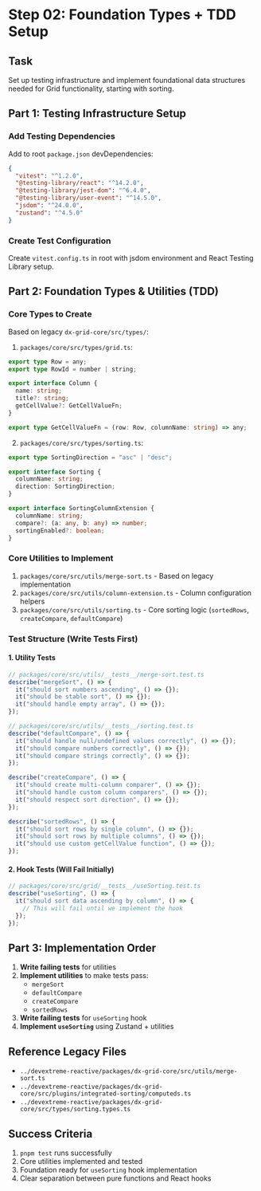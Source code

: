 # Step 02: Foundation Types + TDD Setup

## Task

Set up testing infrastructure and implement foundational data structures needed for Grid functionality, starting with sorting.

## Part 1: Testing Infrastructure Setup

### Add Testing Dependencies

Add to root `package.json` devDependencies:

```json
{
  "vitest": "^1.2.0",
  "@testing-library/react": "^14.2.0",
  "@testing-library/jest-dom": "^6.4.0",
  "@testing-library/user-event": "^14.5.0",
  "jsdom": "^24.0.0",
  "zustand": "^4.5.0"
}
```

### Create Test Configuration

Create `vitest.config.ts` in root with jsdom environment and React Testing Library setup.

## Part 2: Foundation Types & Utilities (TDD)

### Core Types to Create

Based on legacy `dx-grid-core/src/types/`:

1. `packages/core/src/types/grid.ts`:

```typescript
export type Row = any;
export type RowId = number | string;

export interface Column {
  name: string;
  title?: string;
  getCellValue?: GetCellValueFn;
}

export type GetCellValueFn = (row: Row, columnName: string) => any;
```

2. `packages/core/src/types/sorting.ts`:

```typescript
export type SortingDirection = "asc" | "desc";

export interface Sorting {
  columnName: string;
  direction: SortingDirection;
}

export interface SortingColumnExtension {
  columnName: string;
  compare?: (a: any, b: any) => number;
  sortingEnabled?: boolean;
}
```

### Core Utilities to Implement

1. `packages/core/src/utils/merge-sort.ts` - Based on legacy implementation
2. `packages/core/src/utils/column-extension.ts` - Column configuration helpers
3. `packages/core/src/utils/sorting.ts` - Core sorting logic (`sortedRows`, `createCompare`, `defaultCompare`)

### Test Structure (Write Tests First)

#### 1. Utility Tests

```typescript
// packages/core/src/utils/__tests__/merge-sort.test.ts
describe("mergeSort", () => {
  it("should sort numbers ascending", () => {});
  it("should be stable sort", () => {});
  it("should handle empty array", () => {});
});

// packages/core/src/utils/__tests__/sorting.test.ts
describe("defaultCompare", () => {
  it("should handle null/undefined values correctly", () => {});
  it("should compare numbers correctly", () => {});
  it("should compare strings correctly", () => {});
});

describe("createCompare", () => {
  it("should create multi-column comparer", () => {});
  it("should handle custom column comparers", () => {});
  it("should respect sort direction", () => {});
});

describe("sortedRows", () => {
  it("should sort rows by single column", () => {});
  it("should sort rows by multiple columns", () => {});
  it("should use custom getCellValue function", () => {});
});
```

#### 2. Hook Tests (Will Fail Initially)

```typescript
// packages/core/src/grid/__tests__/useSorting.test.ts
describe("useSorting", () => {
  it("should sort data ascending by column", () => {
    // This will fail until we implement the hook
  });
});
```

## Part 3: Implementation Order

1. **Write failing tests** for utilities
2. **Implement utilities** to make tests pass:
   - `mergeSort`
   - `defaultCompare`
   - `createCompare`
   - `sortedRows`
3. **Write failing tests** for `useSorting` hook
4. **Implement `useSorting`** using Zustand + utilities

## Reference Legacy Files

- `../devextreme-reactive/packages/dx-grid-core/src/utils/merge-sort.ts`
- `../devextreme-reactive/packages/dx-grid-core/src/plugins/integrated-sorting/computeds.ts`
- `../devextreme-reactive/packages/dx-grid-core/src/types/sorting.types.ts`

## Success Criteria

1. `pnpm test` runs successfully
2. Core utilities implemented and tested
3. Foundation ready for `useSorting` hook implementation
4. Clear separation between pure functions and React hooks
